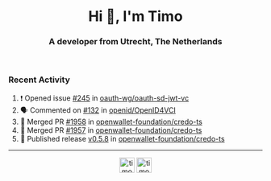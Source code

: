 <h1 align="center">Hi 👋, I'm Timo</h1>
<h3 align="center">A developer from Utrecht, The Netherlands</h3>
<br/>
<!-- https://github.com/rahuldkjain/github-profile-readme-generator --!>

<!--  <p align="left"><img src="https://github-readme-stats.vercel.app/api?username=timoglastra&show_icons=true&count_private=true&" alt="timoglastra" /></p> --!>

<!--
Github language stats
<p align="left"><img src="https://github-readme-stats.vercel.app/api/top-langs/?username=timoglastra&layout=compact" alt="timoglastra" /><p>
-->

<!-- Codestats language stats -->
<!-- <p align="left"><img src="https://codestats-readme.vercel.app/api/top-langs/?username=timoglastra&layout=compact&language_count=12" alt="timoglastra" /><p>    --!>
  
<h3>Recent Activity</h3>

<!--START_SECTION:activity-->
1. ❗ Opened issue [#245](https://github.com/oauth-wg/oauth-sd-jwt-vc/issues/245) in [oauth-wg/oauth-sd-jwt-vc](https://github.com/oauth-wg/oauth-sd-jwt-vc)
2. 🗣 Commented on [#132](https://github.com/openid/OpenID4VCI/issues/132#issuecomment-2242377430) in [openid/OpenID4VCI](https://github.com/openid/OpenID4VCI)
3. 🎉 Merged PR [#1958](https://github.com/openwallet-foundation/credo-ts/pull/1958) in [openwallet-foundation/credo-ts](https://github.com/openwallet-foundation/credo-ts)
4. 🎉 Merged PR [#1957](https://github.com/openwallet-foundation/credo-ts/pull/1957) in [openwallet-foundation/credo-ts](https://github.com/openwallet-foundation/credo-ts)
5. 🚀 Published release [v0.5.8](https://github.com/openwallet-foundation/credo-ts/releases/tag/v0.5.8) in [openwallet-foundation/credo-ts](https://github.com/openwallet-foundation/credo-ts)
<!--END_SECTION:activity-->

---

<p align="center">
<a href="https://twitter.com/timoglastra" target="blank"><img align="center" src="https://cdn.jsdelivr.net/npm/simple-icons@3.0.1/icons/twitter.svg" alt="timoglastra" height="30" width="30" /></a>
<a href="https://linkedin.com/in/timoglastra" target="blank"><img align="center" src="https://cdn.jsdelivr.net/npm/simple-icons@3.0.1/icons/linkedin.svg" alt="timoglastra" height="30" width="30" /></a>
</p>



